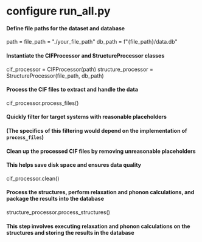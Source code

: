 
# configure run_all.py

#### Define file paths for the dataset and database
path = file_path = "./your_file_path"
db_path = f"{file_path}/data.db"

#### Instantiate the CIFProcessor and StructureProcessor classes
cif_processor = CIFProcessor(path)
structure_processor = StructureProcessor(file_path, db_path)

#### Process the CIF files to extract and handle the data
cif_processor.process_files()
#### Quickly filter for target systems with reasonable placeholders
#### (The specifics of this filtering would depend on the implementation of `process_files`)

#### Clean up the processed CIF files by removing unreasonable placeholders
#### This helps save disk space and ensures data quality
cif_processor.clean()

#### Process the structures, perform relaxation and phonon calculations, and package the results into the database
structure_processor.process_structures()
#### This step involves executing relaxation and phonon calculations on the structures and storing the results in the database

